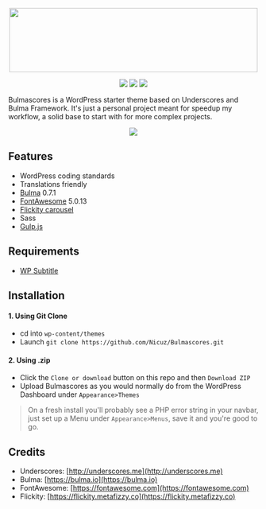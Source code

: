 <p align="center">
  <img src="https://i.imgur.com/Ec52DPw.png" width="500" height="129">
</p>

<p align="center"><img src="https://img.shields.io/badge/WordPress-4.9.6%20tested-brightgreen.svg">
<img src="https://img.shields.io/badge/PHP-7.1.7%20tested-brightgreen.svg">
<img src="https://img.shields.io/badge/license-GPL-blue.svg"></p>

Bulmascores is a WordPress starter theme based on Underscores and Bulma Framework. It's just a personal project meant for speedup my workflow, a solid base to start with for more complex projects.

<p align="center">
  <img src="https://i.imgur.com/rCsfoR7.png" style="max-width:100%;">
</p>

## Features

* WordPress coding standards
* Translations friendly
* [Bulma](https://bulma.io) 0.7.1
* [FontAwesome](https://fontawesome.com) 5.0.13
* [Flickity carousel](https://flickity.metafizzy.co)
* Sass
* [Gulp.js](https://gulpjs.com)

## Requirements
* [WP Subtitle](https://it.wordpress.org/plugins/wp-subtitle/)

## Installation
#### 1. Using Git Clone
* cd into ```wp-content/themes```
* Launch ```git clone https://github.com/Nicuz/Bulmascores.git```

#### 2. Using .zip
* Click the ```Clone or download``` button on this repo and then ```Download ZIP```
* Upload Bulmascores as you would normally do from the WordPress Dashboard under ```Appearance>Themes```

>On a fresh install you'll probably see a PHP error string in your navbar, just set up a Menu under ```Appearance>Menus```, save it and you're good to go.

## Credits
* Underscores: [http://underscores.me](http://underscores.me)
* Bulma: [https://bulma.io](https://bulma.io)
* FontAwesome: [https://fontawesome.com](https://fontawesome.com)
* Flickity: [https://flickity.metafizzy.co](https://flickity.metafizzy.co)
